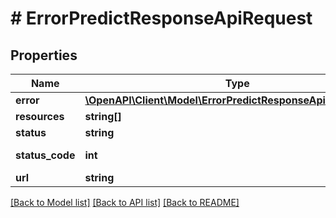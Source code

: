 # # ErrorPredictResponseApiRequest

## Properties

Name | Type | Description | Notes
------------ | ------------- | ------------- | -------------
**error** | [**\OpenAPI\Client\Model\ErrorPredictResponseApiRequestError**](ErrorPredictResponseApiRequestError.md) |  | [optional]
**resources** | **string[]** |  | [optional]
**status** | **string** |  | [optional]
**status_code** | **int** | HTTP status code | [optional]
**url** | **string** |  | [optional]

[[Back to Model list]](../../README.md#models) [[Back to API list]](../../README.md#endpoints) [[Back to README]](../../README.md)
